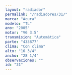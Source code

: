 ```yaml
---
layout: "radiador"
permalink: "/radiadores/31/"
marca: "Acura"
modelo: "TL"
ano: "2005"
motor: "V6 3.5"
transmision: "Automática"
parte: "433877"
clima: "Con clima"
alto: "16 3/4"
ancho: "28 1/4"
observaciones: ""
id: "31"
---
```


